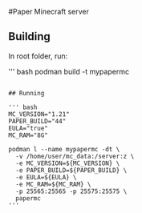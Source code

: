 #Paper Minecraft server

## Building

In root folder, run:

''' bash
podman build -t mypapermc
```

## Running

''' bash
MC_VERSION="1.21"
PAPER_BUILD="44"
EULA="true"
MC_RAM="8G"

podman l --name mypapermc -dt \
  -v /home/user/mc_data:/server:z \
  -e MC_VERSION=${MC_VERSION} \
  -e PAPER_BUILD=${PAPER_BUILD} \
  -e EULA=${EULA} \
  -e MC_RAM=${MC_RAM} \
  -p 25565:25565 -p 25575:25575 \
  papermc 
'''


